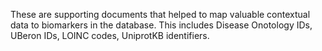 These are supporting documents that helped to map valuable contextual data to biomarkers in the database. This includes Disease Onotology IDs, UBeron IDs, LOINC codes, UniprotKB identifiers.
